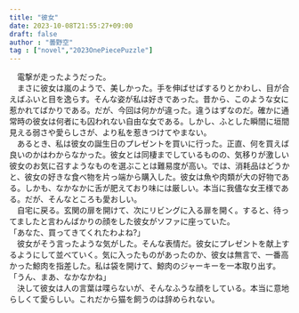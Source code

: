 ```yaml
---
title: "彼女"
date: 2023-10-08T21:55:27+09:00
draft: false
author : "曇野空"
tag : ["novel","2023OnePiecePuzzle"]
---
```


　電撃が走ったようだった。  
　まさに彼女は嵐のようで、美しかった。手を伸ばせばするりとかわし、目が合えばふいと目を逸らす。そんな姿が私は好きであった。昔から、このような女に惹かれてばかりである。だが、今回は何かが違った。違うはずなのだ。確かに通常時の彼女は何者にも囚われない自由な女である。しかし、ふとした瞬間に垣間見える弱さや愛らしさが、より私を惹きつけてやまない。  
　あるとき、私は彼女の誕生日のプレゼントを買いに行った。正直、何を買えば良いのかはわからなかった。彼女とは同棲までしているものの、気移りが激しい彼女のお気に召すようなものを選ぶことは難易度が高い。では、消耗品はどうかと、彼女の好きな食べ物を片っ端から購入した。彼女は魚や肉類が大の好物である。しかも、なかなかに舌が肥えており味には厳しい。本当に我儘な女王様である。だが、そんなところも愛おしい。  
　自宅に戻る。玄関の扉を開けて、次にリビングに入る扉を開く。すると、待ってましたと言わんばかりの顔をした彼女がソファに座っていた。  
「あなた、買ってきてくれたわよね?」  
　彼女がそう言ったような気がした。そんな表情だ。彼女にプレゼントを献上するようにして並べていく。気に入ったものがあったのか、彼女は無言で、一番高かった鯨肉を指差した。私は袋を開けて、鯨肉のジャーキーを一本取り出す。  
「うん、まあ、なかなかね」  
　決して彼女は人の言葉は喋らないが、そんなふうな顔をしている。本当に意地らしくて愛らしい。これだから猫を飼うのは辞められない。  
